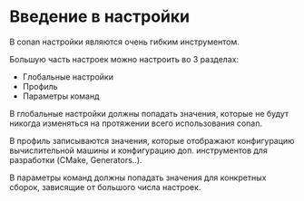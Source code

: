 
# Введение в настройки

В conan настройки являются очень гибким инструментом.

Большую часть настроек можно настроить во 3 разделах:
+ Глобальные настройки
+ Профиль
+ Параметры команд

В глобальные настройки должны попадать значения, которые не будут никогда изменяться на протяжении всего использования conan.

В профиль записываются значения, которые отображают конфигурацию вычислительной машины и конфигурацию доп. инструментов для разработки (CMake, Generators..).

В параметры команд должны попадать значения для конкретных сборок, зависящие от большого числа настроек.
